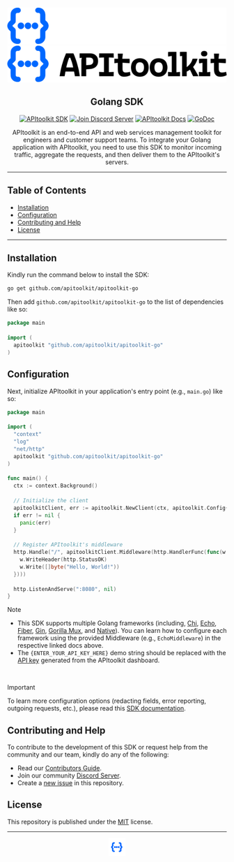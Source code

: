 <div align="center">

![APItoolkit's Logo](https://github.com/apitoolkit/.github/blob/main/images/logo-white.svg?raw=true#gh-dark-mode-only)
![APItoolkit's Logo](https://github.com/apitoolkit/.github/blob/main/images/logo-black.svg?raw=true#gh-light-mode-only)

## Golang SDK

[![APItoolkit SDK](https://img.shields.io/badge/APItoolkit-SDK-0068ff?logo=go)](https://github.com/topics/apitoolkit-sdk) [![Join Discord Server](https://img.shields.io/badge/Chat-Discord-7289da)](https://discord.gg/dEB6EjQnKB) [![APItoolkit Docs](https://img.shields.io/badge/Read-Docs-0068ff)](https://apitoolkit.io/docs/sdks/golang?utm_source=github-sdks) [![GoDoc](https://godoc.org/github.com/apitoolkit/apitoolkit-go?status.svg)](https://godoc.org/github.com/apitoolkit/apitoolkit-go)

APItoolkit is an end-to-end API and web services management toolkit for engineers and customer support teams. To integrate your Golang application with APItoolkit, you need to use this SDK to monitor incoming traffic, aggregate the requests, and then deliver them to the APItoolkit's servers.

</div>

---

## Table of Contents

- [Installation](#installation)
- [Configuration](#configuration)
- [Contributing and Help](#contributing-and-help)
- [License](#license)

---

## Installation

Kindly run the command below to install the SDK:

```sh
go get github.com/apitoolkit/apitoolkit-go
```

Then add `github.com/apitoolkit/apitoolkit-go` to the list of dependencies like so:

```go
package main

import (
  apitoolkit "github.com/apitoolkit/apitoolkit-go"
)
```

## Configuration

Next, initialize APItoolkit in your application's entry point (e.g., `main.go`) like so:

```go
package main

import (
  "context"
  "log"
  "net/http"
  apitoolkit "github.com/apitoolkit/apitoolkit-go"
)

func main() {
  ctx := context.Background()

  // Initialize the client
  apitoolkitClient, err := apitoolkit.NewClient(ctx, apitoolkit.Config{APIKey: "{ENTER_YOUR_API_KEY_HERE}"})
  if err != nil {
    panic(err)
  }

  // Register APItoolkit's middleware
  http.Handle("/", apitoolkitClient.Middleware(http.HandlerFunc(func(w http.ResponseWriter, r *http.Request) {
    w.WriteHeader(http.StatusOK)
    w.Write([]byte("Hello, World!"))
  })))

  http.ListenAndServe(":8080", nil)
}
```

> [!NOTE]
> 
> - This SDK supports multiple Golang frameworks (including, [Chi](https://apitoolkit.io/docs/sdks/golang/chi?utm_source=github-sdks), [Echo](https://apitoolkit.io/docs/sdks/golang/echo?utm_source=github-sdks), [Fiber](https://apitoolkit.io/docs/sdks/golang/fiber?utm_source=github-sdks), [Gin](https://apitoolkit.io/docs/sdks/golang/gin?utm_source=github-sdks), [Gorilla Mux](https://apitoolkit.io/docs/sdks/golang/gorillamux?utm_source=github-sdks), and [Native](https://apitoolkit.io/docs/sdks/golang/native?utm_source=github-sdks)). You can learn how to configure each framework using the provided Middleware (e.g.,  `EchoMiddleware`) in the respective linked docs above.
> - The `{ENTER_YOUR_API_KEY_HERE}` demo string should be replaced with the [API key](https://apitoolkit.io/docs/dashboard/settings-pages/api-keys?utm_source=github-sdks) generated from the APItoolkit dashboard.

<br />

> [!IMPORTANT]
> 
> To learn more configuration options (redacting fields, error reporting, outgoing requests, etc.), please read this [SDK documentation](https://apitoolkit.io/docs/sdks/golang?utm_source=github-sdks).

## Contributing and Help

To contribute to the development of this SDK or request help from the community and our team, kindly do any of the following:
- Read our [Contributors Guide](https://github.com/apitoolkit/.github/blob/main/CONTRIBUTING.md).
- Join our community [Discord Server](https://discord.gg/dEB6EjQnKB).
- Create a [new issue](https://github.com/apitoolkit/apitoolkit-go/issues/new/choose) in this repository.

## License

This repository is published under the [MIT](LICENSE) license.

---

<div align="center">
    
<a href="https://apitoolkit.io?utm_source=github-sdks" target="_blank" rel="noopener noreferrer"><img src="https://github.com/apitoolkit/.github/blob/main/images/icon.png?raw=true" width="40" /></a>

</div>
